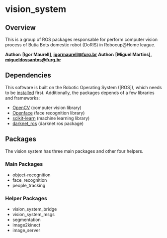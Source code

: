 # vision_system

## Overview
This is a group of ROS packages responsable for perform computer vision process of Butia Bots domestic robot (DoRIS) in Robocup@Home league. 

**Author: [Igor Maurell], igormaurell@furg.br**
**Author: [Miguel Martins], migueldossantos@furg.br**

## Dependencies
This software is built on the Robotic Operating System ([ROS]), which needs to be [installed](http://wiki.ros.org) first. Additionally, the packages depends of a few libraries and frameworks:

- [OpenCV](http://opencv.org/) (computer vision library)
- [Openface](https://cmusatyalab.github.io/openface/) (face recognition library)
- [scikit-learn](http://scikit-learn.org/stable/) (machine learning library)
- [darknet_ros](https://github.com/leggedrobotics/darknet_ros) (darknet ros package)

## Packages
The vision system has three main packages and other four helpers.

### Main Packages
- object-recognition
- face_recognition
- people_tracking

### Helper Packages
- vision_system_bridge
- vision_system_msgs
- segmentation
- image2kinect
- image_server